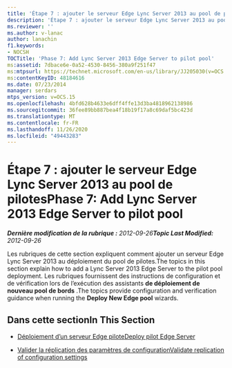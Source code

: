 ```yaml
---
title: 'Étape 7 : ajouter le serveur Edge Lync Server 2013 au pool de pilotes'
description: 'Étape 7 : ajouter le serveur Edge Lync Server 2013 au pool de pilotes.'
ms.reviewer: ''
ms.author: v-lanac
author: lanachin
f1.keywords:
- NOCSH
TOCTitle: 'Phase 7: Add Lync Server 2013 Edge Server to pilot pool'
ms:assetid: 7dbace6e-0a52-4530-8456-380a9f251f47
ms:mtpsurl: https://technet.microsoft.com/en-us/library/JJ205030(v=OCS.15)
ms:contentKeyID: 48184616
ms.date: 07/23/2014
manager: serdars
mtps_version: v=OCS.15
ms.openlocfilehash: 4bfd628b4633e6dff4ffe13d3ba4818962138986
ms.sourcegitcommit: 36fee89bb887bea4f18b19f17a8c69daf5bc423d
ms.translationtype: MT
ms.contentlocale: fr-FR
ms.lasthandoff: 11/26/2020
ms.locfileid: "49443283"
---
```

# <a name="phase-7-add-lync-server-2013-edge-server-to-pilot-pool"></a><span data-ttu-id="06726-103">Étape 7 : ajouter le serveur Edge Lync Server 2013 au pool de pilotes</span><span class="sxs-lookup"><span data-stu-id="06726-103">Phase 7: Add Lync Server 2013 Edge Server to pilot pool</span></span>

<div data-xmlns="http://www.w3.org/1999/xhtml">

<div class="topic" data-xmlns="http://www.w3.org/1999/xhtml" data-msxsl="urn:schemas-microsoft-com:xslt" data-cs="https://msdn.microsoft.com/">

<div data-asp="https://msdn2.microsoft.com/asp">



</div>

<div id="mainSection">

<div id="mainBody"><span data-ttu-id="06726-104">

<span> </span></span><span class="sxs-lookup"><span data-stu-id="06726-104">

<span> </span></span></span>

<span data-ttu-id="06726-105">_**Dernière modification de la rubrique :** 2012-09-26_</span><span class="sxs-lookup"><span data-stu-id="06726-105">_**Topic Last Modified:** 2012-09-26_</span></span>

<span data-ttu-id="06726-106">Les rubriques de cette section expliquent comment ajouter un serveur Edge Lync Server 2013 au déploiement du pool de pilotes.</span><span class="sxs-lookup"><span data-stu-id="06726-106">The topics in this section explain how to add a Lync Server 2013 Edge Server to the pilot pool deployment.</span></span> <span data-ttu-id="06726-107">Les rubriques fournissent des instructions de configuration et de vérification lors de l’exécution des assistants **de déploiement de nouveau pool de bords** .</span><span class="sxs-lookup"><span data-stu-id="06726-107">The topics provide configuration and verification guidance when running the **Deploy New Edge pool** wizards.</span></span>

<div>

## <a name="in-this-section"></a><span data-ttu-id="06726-108">Dans cette section</span><span class="sxs-lookup"><span data-stu-id="06726-108">In This Section</span></span>

  - [<span data-ttu-id="06726-109">Déploiement d’un serveur Edge pilote</span><span class="sxs-lookup"><span data-stu-id="06726-109">Deploy pilot Edge Server</span></span>](deploy-pilot-edge-server.md)

  - [<span data-ttu-id="06726-110">Valider la réplication des paramètres de configuration</span><span class="sxs-lookup"><span data-stu-id="06726-110">Validate replication of configuration settings</span></span>](validate-replication-of-configuration-settings.md)

<span data-ttu-id="06726-111"></div>

</div>

<span> </span>

</div>

</div>

</span><span class="sxs-lookup"><span data-stu-id="06726-111"></div>

</div>

<span> </span>

</div>

</div>

</span></span></div>

